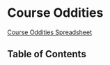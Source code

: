 # Course Oddities

[Course Oddities Spreadsheet](https://docs.google.com/spreadsheets/d/1y7KBcsxAQ5me6nHilrfCBR_PgcVMN7jMggCtwxyC5HE/edit#gid=0)

## Table of Contents
<toc></toc>